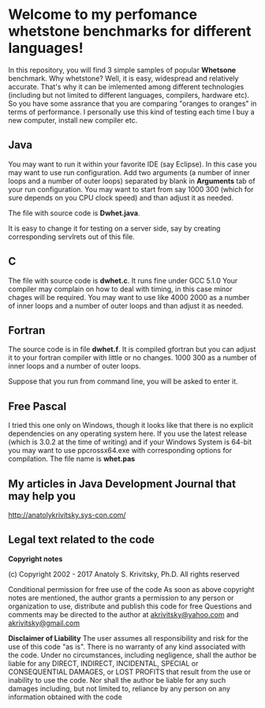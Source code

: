 Welcome to my perfomance whetstone benchmarks for different languages!
===================



 In this repository, you will find 3 simple samples of popular **Whetsone** benchmark. Why whetstone? Well, it is easy, widespread and relatively accurate.  That's why it can be imlemented among different technologies (including but not limited to different languages, compilers, hardware etc). So you have some assrance that you are
comparing "oranges to oranges" in terms of performance.  I personally use this kind of testing each time I buy a new computer, install new compiler etc.

Java
-------------

You may want to run it within your favorite IDE (say Eclipse). In this case you may want to use run configuration. Add two arguments (a number of inner loops and a number of outer loops) 
separated by blank in  **Arguments** tab of your run configuration. You may want to start from say 1000 300 (which for sure depends on you CPU clock speed) and than adjust it as needed.

The file with source code is **Dwhet.java**.

It is easy to change it for testing on a server side, say by creating corresponding servlrets out of this file.


C
-------------

The file with source code is **dwhet.c**.
It runs fine under GCC 5.1.0 
Your compiler may complain on how to deal with timing, in this case minor chages will be required.
You may want to use like 4000 2000 as a number of inner loops and a number of outer loops and than adjust it as needed. 


Fortran
-------------

The source code is in file **dwhet.f**. It is compiled gfortran but you can adjust it to your fortran compiler with little or no changes. 
1000 300 as a number of inner loops and a number of outer loops.

Suppose that you run from command line, you will be asked to enter it.

 
Free Pascal
-------------

I tried this one only on Windows, though it looks like that there is no explicit dependencies on any operating system here.
If you use the latest release (which is 3.0.2 at the time of writing) and if your Windows System is 64-bit you may want to use ppcrossx64.exe with corresponding options for compilation.
The file name is   **whet.pas** 

My articles in Java Development Journal  that may help you
-------------
http://anatolykrivitsky.sys-con.com/ 

Legal text related to the code
-------------

**Copyright notes**

 (c) Copyright 2002 - 2017 Anatoly S. Krivitsky, Ph.D.
 All rights reserved

 Conditional permission for free use of the code
 As soon as above copyright notes are mentioned,
 the author grants a permission to any person or organization
 to use, distribute and publish this code for free
 Questions and comments may be directed to the author at
 akrivitsky@yahoo.com and akrivitsky@gmail.com

**Disclaimer of Liability**
  The user assumes all responsibility
 and risk for the use of this code "as is".
 There is no  warranty of any kind associated with the code.
 Under no circumstances, including negligence, shall the author be liable
 for any DIRECT, INDIRECT, INCIDENTAL, SPECIAL or CONSEQUENTIAL DAMAGES,
 or LOST PROFITS that result from the use or inability to use the code.
 Nor shall the author be liable for any such damages including,
 but not limited to, reliance by any person on any
 information obtained with the code
 
 

